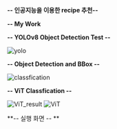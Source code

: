 **-- 인공지능을 이용한 recipe 추천--**

**-- My Work**

**-- YOLOv8 Object Detection Test --**

![yolo](https://github.com/JOJUNHYUNG0818/AI_vgt_recipe/assets/152590602/4b2660c1-5e6f-47b1-8021-3d04227ed971)


**-- Object Detection and BBox --**

![classfication](https://github.com/JOJUNHYUNG0818/AI_vgt_recipe/assets/152590602/ffc93cf3-e260-4edd-a135-14ad6cd7c887)

**-- ViT Classfication --** 

![ViT_result](https://github.com/JOJUNHYUNG0818/AI_vgt_recipe/assets/152590602/9bec3bbc-5f66-449e-8f91-2462d09a787f)
![ViT](https://github.com/JOJUNHYUNG0818/AI_vgt_recipe/assets/152590602/7808ca0e-b432-4fc6-97bc-78cd313cd45d)


**-- 실행 화면 -- **
